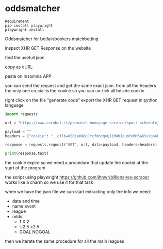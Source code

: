 # oddsmatcher
```
Requirement
pip install playwright
playwright install
```

Oddsmatcher for betfair/bookers matchbetting

inspect XHR GET Response on the website

find the usefull json 

copy as cURL

paste on Insomnia APP 

you can send the request and get the same exact json. from all the headers the only one crucial is the cookie so you can un-tick all beside cookie

right click on the file "generate code" export the XHR GET request in python language

```python
import requests

url = "https://www.eurobet.it/prematch-homepage-service/sport-schedule/services/prematch-homepage/highlight"

payload = ""
headers = {"cookie": "__cflb=02DiuH88gCYcfmbdqvQi1MWhJpunfebM5aXYuYpoXRJEG"}

response = requests.request("GET", url, data=payload, headers=headers)

print(response.text)
```

the cookie expire so we need a procedure that update the cookie at the start of the program

the script using playwright https://github.com/jhnwr/billionaires-scraper works like a charm so we use it for that task

when we have the json file we can start extracting only the info we need:

- date and time
- name event
- league
- odds
	- 1 X 2
    - U2.5 =2.5 
    - GOAL NOGOAL

then we iterate the same procedure for all the main leagues